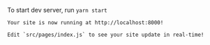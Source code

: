 
To start dev server, run `yarn start`

    Your site is now running at http://localhost:8000!

    Edit `src/pages/index.js` to see your site update in real-time!

